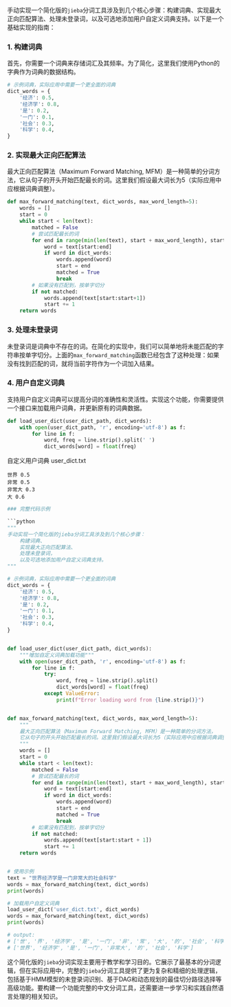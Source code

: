 手动实现一个简化版的`jieba`分词工具涉及到几个核心步骤：构建词典、实现最大正向匹配算法、处理未登录词，以及可选地添加用户自定义词典支持。以下是一个基础实现的指南：

### 1. 构建词典

首先，你需要一个词典来存储词汇及其频率。为了简化，这里我们使用Python的字典作为词典的数据结构。

```python
# 示例词典，实际应用中需要一个更全面的词典
dict_words = {
    '经济': 0.5,
    '经济学': 0.8,
    '是': 0.2,
    '一门': 0.1,
    '社会': 0.3,
    '科学': 0.4,
}
```

### 2. 实现最大正向匹配算法

最大正向匹配算法（Maximum Forward Matching, MFM）是一种简单的分词方法，它从句子的开头开始匹配最长的词。这里我们假设最大词长为5（实际应用中应根据词典调整）。

```python
def max_forward_matching(text, dict_words, max_word_length=5):
    words = []
    start = 0
    while start < len(text):
        matched = False
        # 尝试匹配最长的词
        for end in range(min(len(text), start + max_word_length), start, -1):
            word = text[start:end]
            if word in dict_words:
                words.append(word)
                start = end
                matched = True
                break
        # 如果没有匹配到，按单字切分
        if not matched:
            words.append(text[start:start+1])
            start += 1
    return words
```

### 3. 处理未登录词

未登录词是词典中不存在的词。在简化的实现中，我们可以简单地将未能匹配的字符串按单字切分。上面的`max_forward_matching`函数已经包含了这种处理：如果没有找到匹配的词，就将当前字符作为一个词加入结果。

### 4. 用户自定义词典

支持用户自定义词典可以提高分词的准确性和灵活性。实现这个功能，你需要提供一个接口来加载用户词典，并更新原有的词典数据。

```python
def load_user_dict(user_dict_path, dict_words):
    with open(user_dict_path, 'r', encoding='utf-8') as f:
        for line in f:
            word, freq = line.strip().split(' ')
            dict_words[word] = float(freq)
```

自定义用户词典 user_dict.txt
```text
世界 0.5
非常 0.5
非常大 0.3
大 0.6
```

```python
### 完整代码示例

```python
"""
手动实现一个简化版的jieba分词工具涉及到几个核心步骤：
    构建词典、
    实现最大正向匹配算法、
    处理未登录词，
    以及可选地添加用户自定义词典支持。
"""

# 示例词典，实际应用中需要一个更全面的词典
dict_words = {
    '经济': 0.5,
    '经济学': 0.8,
    '是': 0.2,
    '一门': 0.1,
    '社会': 0.3,
    '科学': 0.4,
}


def load_user_dict(user_dict_path, dict_words):
    """增加自定义词典加载功能"""
    with open(user_dict_path, 'r', encoding='utf-8') as f:
        for line in f:
            try:
                word, freq = line.strip().split()
                dict_words[word] = float(freq)
            except ValueError:
                print(f"Error loading word from {line.strip()}")


def max_forward_matching(text, dict_words, max_word_length=5):
    """
    最大正向匹配算法（Maximum Forward Matching, MFM）是一种简单的分词方法，
    它从句子的开头开始匹配最长的词。这里我们假设最大词长为5（实际应用中应根据词典调整）
    """
    words = []
    start = 0
    while start < len(text):
        matched = False
        # 尝试匹配最长的词
        for end in range(min(len(text), start + max_word_length), start, -1):
            word = text[start:end]
            if word in dict_words:
                words.append(word)
                start = end
                matched = True
                break
        # 如果没有匹配到，按单字切分
        if not matched:
            words.append(text[start:start + 1])
            start += 1
    return words


# 使用示例
text = "世界经济学是一门非常大的社会科学"
words = max_forward_matching(text, dict_words)
print(words)

# 加载用户自定义词典
load_user_dict('user_dict.txt', dict_words)
words = max_forward_matching(text, dict_words)
print(words)

# output:
# ['世', '界', '经济学', '是', '一门', '非', '常', '大', '的', '社会', '科学']
# ['世界', '经济学', '是', '一门', '非常大', '的', '社会', '科学']
```

这个简化版的`jieba`分词实现主要用于教学和学习目的。它展示了最基本的分词逻辑，但在实际应用中，完整的`jieba`分词工具提供了更为复杂和精细的处理逻辑，包括基于HMM模型的未登录词识别、基于DAG和动态规划的最佳切分路径选择等高级功能。要构建一个功能完整的中文分词工具，还需要进一步学习和实践自然语言处理的相关知识。